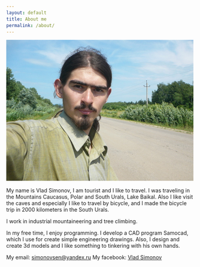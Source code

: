 ```yaml
---
layout: default
title: About me
permalink: /about/
---
```

![](/assets/selfie.JPG)

My name is Vlad Simonov, I am tourist and I like to travel. 
I was traveling in the Mountains Caucasus, Polar and South Urals, 
Lake Baikal. Also I like visit the caves and especially I like to travel 
by bicycle, and I made  the bicycle trip in 2000 kilometers in the South Urals.

I work in industrial mountaineering and tree climbing.

In my free time, I enjoy programming. I develop a CAD program Samocad, which
I use for create simple engineering drawings. Also, I design and create 
3d models and I like something to tinkering with his own hands.

My email: simonovsen@yandex.ru
My facebook: <a href="https://www.facebook.com/profile.php?id=100010020618583">Vlad Simonov</a>

